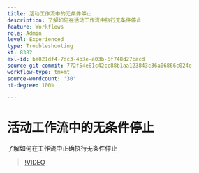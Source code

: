 ```yaml
---
title: 活动工作流中的无条件停止
description: 了解如何在活动工作流中执行无条件停止
feature: Workflows
role: Admin
level: Experienced
type: Troubleshooting
kt: 8382
exl-id: ba021df4-7dc3-4b3e-a03b-6f748d27cacd
source-git-commit: 772f54e81c42cc88b1aa123843c36a06866c024e
workflow-type: tm+mt
source-wordcount: '30'
ht-degree: 100%

---
```


# 活动工作流中的无条件停止

了解如何在工作流中正确执行无条件停止

>[!VIDEO](https://video.tv.adobe.com/v/335887?quality=12)
